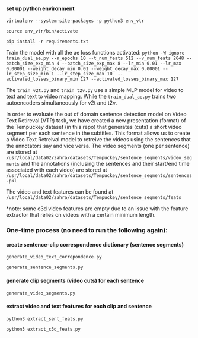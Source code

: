 
#### set up python environment
`virtualenv --system-site-packages -p python3 env_vtr`

`source env_vtr/bin/activate`

`pip install -r requirements.txt`


Train the model with all the ae loss functions activated:
`python -W ignore train_dual_ae.py --n_epochs 10 --t_num_feats 512 --v_num_feats 2048 --batch_size_exp_min 4 --batch_size_exp_max 8 --lr_min 0.01 --lr_max 0.00001 --weight_decay_min 0.01 --weight_decay_max 0.00001 --lr_step_size_min 1 --lr_step_size_max 10  --activated_losses_binary_min 127 --activated_losses_binary_max 127`

The `train_v2t.py` and `train_t2v.py` use a simple MLP model for video to text and text to video mapping. While the `train_dual_ae.py` trains two autoencoders simultaneously for v2t and t2v.

In order to evaluate the out of domain sentence detection model on Video Text Retireval (VTR) task, we have created a new presentation (format) of the Tempuckey dataset (in this repo) that generates (cuts) a short video segment per each sentence in the subtitles. This format allows us to create a Video Text Retreival model to retreive the videos using the sentences that the annotators say and vice versa.
The video segments (one per sentence) are stored at `/usr/local/data02/zahra/datasets/Tempuckey/sentence_segments/video_segments` and the annotations (inclusing the sentences and their start/end time associated with each video) are stored at `/usr/local/data02/zahra/datasets/Tempuckey/sentence_segments/sentences.pkl`

The video and text features can be found at `/usr/local/data02/zahra/datasets/Tempuckey/sentence_segments/feats`

*note: some c3d video features are empty due to an issue with the feature extractor that relies on videos with a certain minimum length.


### One-time process (no need to run the following again):

#### create sentence-clip correspondence dictionary (sentence segments)
`generate_video_text_correpondence.py`

`generate_sentence_segments.py`

#### generate clip segments (video cuts) for each sentence
`generate_video_segments.py`

#### extract video and text features for each clip and sentence
`python3 extract_sent_feats.py`

`python3 extract_c3d_feats.py`
